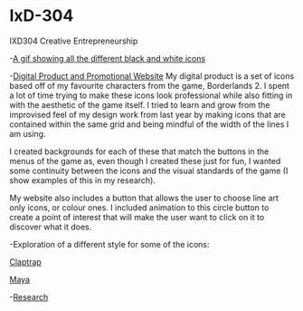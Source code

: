 # IxD-304
IXD304 Creative Entrepreneurship


-[A gif showing all the different black and white icons](https://dribbble.com/shots/3477845-Borderlands-2-Icons-Black-White)

-[Digital Product and Promotional Website](https://Hannah02.github.io/IxD-304/BorderlandsIconsBnW/index.html)
My digital product is a set of icons based off of my favourite characters from the game, Borderlands 2. I spent a lot of time trying to make these icons look professional while also fitting in with the aesthetic of the game itself. I tried to learn and grow from the improvised feel of my design work from last year by making icons that are contained within the same grid and being mindful of the width of the lines I am using. 

I created backgrounds for each of these that match the buttons in the menus of the game as, even though I created these just for fun, I wanted some continuity between the icons and the visual standards of the game (I show examples of this in my research).

My website also includes a button that allows the user to choose line art only icons, or colour ones. I included animation to this circle button to create a point of interest that will make the user want to click on it to discover what it does.


-Exploration of a different style for some of the icons:

[Claptrap](https://dribbble.com/shots/3434461-Claptrap)

[Maya](https://Hannah02.github.io/IxD-304/Maya.jpg)

-[Research](http://hannahsharpblog.tumblr.com/search/ixd304)
